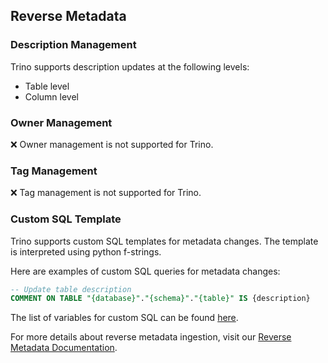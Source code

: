 ## Reverse Metadata



### Description Management

Trino supports description updates at the following levels:
- Table level
- Column level

### Owner Management

❌ Owner management is not supported for Trino.

### Tag Management

❌ Tag management is not supported for Trino.

### Custom SQL Template

Trino supports custom SQL templates for metadata changes. The template is interpreted using python f-strings.

Here are examples of custom SQL queries for metadata changes:

```sql
-- Update table description
COMMENT ON TABLE "{database}"."{schema}"."{table}" IS {description}
```

The list of variables for custom SQL can be found [here](/applications/reverse-metadata#custom-sql-template).

For more details about reverse metadata ingestion, visit our [Reverse Metadata Documentation](/applications/reverse-metadata).
